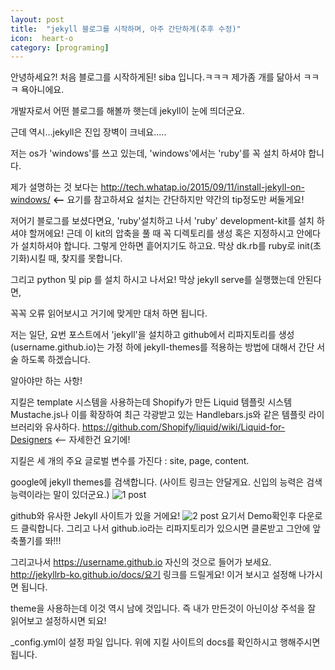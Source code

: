 ```yaml
---
layout: post
title:  "jekyll 블로그를 시작하며, 아주 간단하게(추후 수정)"
icon:  heart-o
category: [programing]
---
```



안녕하세요?! 처음 블로그를 시작하게된! siba 입니다.ㅋㅋㅋ 제가좀 개를 닮아서 ㅋㅋㅋ
욕아니에요.

개발자로서 어떤 블로그를 해볼까 햇는데 jekyll이 눈에 띄더군요.

근데 역시...jekyll은 진입 장벽이 크네요.....

저는 os가 'windows'를 쓰고 있는데, 'windows'에서는 'ruby'를 꼭 설치 하셔야 합니다.

제가 설명하는 것 보다는 http://tech.whatap.io/2015/09/11/install-jekyll-on-windows/ **<--** 요기를 참고하셔요
설치는 간단하지만 약간의 tip정도만 써둘게요!

저어기 블로그를 보셨다면요, 'ruby'설치하고 나서 'ruby' development-kit를 설치 하셔야 할꺼에요!
근데 이 kit의 압축을 풀 때 꼭 디렉토리를 생성 혹은 지정하시고 안에다가 설치하셔야 합니다. 그렇게 안하면
흩어지기도 하고요. 막상 dk.rb를  ruby로 init(초기화)시킬 때, 찾지를 못합니다.

그리고 python 및 pip 를 설치 하시고 나서요! 막상 jekyll serve를 실행했는데 안된다면,

꼭꼭 오류 읽어보시고 거기에 맞게만 대처 하면 됩니다.


저는 일단, 요번 포스트에서 'jekyll'을 설치하고 github에서 리파지토리를 생성(username.github.io)는 가정 하에 jekyll-themes를 적용하는 방법에 대해서 간단 서술 하도록 하겠습니다.

알아야만 하는 사항!

지킬은 template 시스템을 사용하는데 Shopify가 만든 Liquid 템플릿 시스템  Mustache.js나 이를 확장하여 최근 각광받고 있는 Handlebars.js와 같은 템플릿 라이브러리와 유사하다.
https://github.com/Shopify/liquid/wiki/Liquid-for-Designers *<--* 자세한건 요기에!

지킬은 세 개의 주요 글로벌 변수를 가진다 : site, page, content.




google에 jekyll themes를 검색합니다. (사이트 링크는 안달게요. 신입의 능력은 검색능력이라는 말이 있더군요.)
 ![1 post]({{site.baseurl}}/images/post-1-2017-09-23.png)

github와 유사한 Jekyll 사이트가 있을 거에요!
 ![2 post]({{site.baseurl}}/images/post-2-2017-09-23.jpg)
 요기서 Demo확인후 다운로드 클릭합니다. 그리고 나서 github.io라는 리파지토리가 있으시면 클론받고
 그안에 앞축풀기를 똬!!!

그리고나서 https://username.github.io 자신의 것으로 들어가 보세요. http://jekyllrb-ko.github.io/docs/요기 링크를 드릴게요! 이거 보시고 설정해 나가시면 됩니다.

theme을 사용하는데 이것 역시 남에 것입니다. 즉 내가 만든것이 아닌이상 주석을 잘 읽어보고 설정하시면 되요!

 _config.yml이 설정 파일 입니다. 위에 지킬 사이트의 docs를 확인하시고 행해주시면 됩니다.
